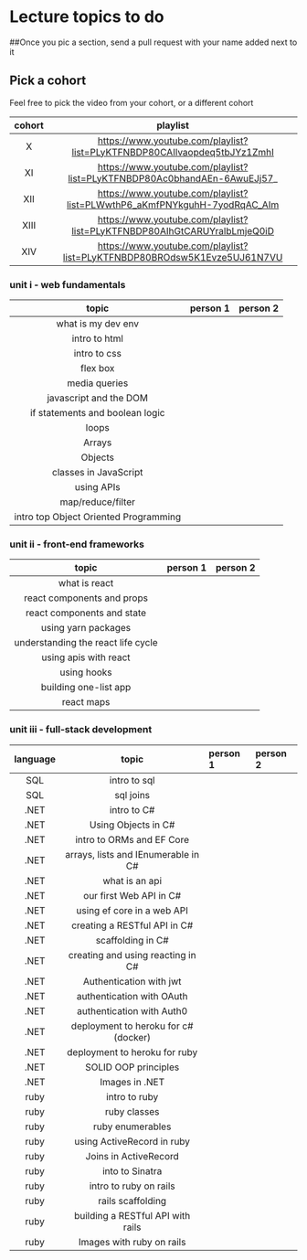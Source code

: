 # Lecture topics to do

##Once you pic a section, send a pull request with your name added next to it

## Pick a cohort

Feel free to pick the video from your cohort, or a different cohort

| cohort |                                 playlist                                 |
| :----: | :----------------------------------------------------------------------: |
|   X    | https://www.youtube.com/playlist?list=PLyKTFNBDP80CAIlvaopdeq5tbJYz1ZmhI |
|   XI   | https://www.youtube.com/playlist?list=PLyKTFNBDP80Ac0bhandAEn-6AwuEJj57_ |
|  XII   | https://www.youtube.com/playlist?list=PLWwthP6_aKmfPNYkguhH-7yodRqAC_AIm |
|  XIII  | https://www.youtube.com/playlist?list=PLyKTFNBDP80AIhGtCARUYralbLmjeQ0iD |
|  XIV   | https://www.youtube.com/playlist?list=PLyKTFNBDP80BROdsw5K1Evze5UJ61N7VU |

### unit i - web fundamentals

|                 topic                 | person 1 | person 2 |
| :-----------------------------------: | :------- | :------- |
|          what is my dev env           |          |          |
|             intro to html             |          |          |
|             intro to css              |          |          |
|               flex box                |          |          |
|             media queries             |          |          |
|        javascript and the DOM         |          |          |
|    if statements and boolean logic    |          |          |
|                 loops                 |          |          |
|                Arrays                 |          |          |
|                Objects                |          |          |
|         classes in JavaScript         |          |          |
|              using APIs               |          |          |
|           map/reduce/filter           |          |          |
| intro top Object Oriented Programming |          |          |

### unit ii - front-end frameworks

|               topic                | person 1 | person 2 |
| :--------------------------------: | :------- | :------- |
|           what is react            |          |          |
|     react components and props     |          |          |
|     react components and state     |          |          |
|        using yarn packages         |          |          |
| understanding the react life cycle |          |          |
|       using apis with react        |          |          |
|            using hooks             |          |          |
|       building one-list app        |          |          |
|             react maps             |          |          |

### unit iii - full-stack development

| language |                topic                 | person 1 | person 2 |
| :------: | :----------------------------------: | :------- | :------- |
|   SQL    |             intro to sql             |          |          |
|   SQL    |              sql joins               |          |          |
|   .NET   |             intro to C#              |          |          |
|   .NET   |         Using Objects in C#          |          |          |
|   .NET   |      intro to ORMs and EF Core       |          |          |
|   .NET   | arrays, lists and IEnumerable in C#  |          |          |
|   .NET   |            what is an api            |          |          |
|   .NET   |       our first Web API in C#        |          |          |
|   .NET   |      using ef core in a web API      |          |          |
|   .NET   |     creating a RESTful API in C#     |          |          |
|   .NET   |          scaffolding in C#           |          |          |
|   .NET   |  creating and using reacting in C#   |          |          |
|   .NET   |       Authentication with jwt        |          |          |
|   .NET   |      authentication with OAuth       |          |          |
|   .NET   |      authentication with Auth0       |          |          |
|   .NET   | deployment to heroku for c# (docker) |          |          |
|   .NET   |    deployment to heroku for ruby     |          |          |
|   .NET   |         SOLID OOP principles         |          |          |
|   .NET   |            Images in .NET            |          |          |
|   ruby   |            intro to ruby             |          |          |
|   ruby   |             ruby classes             |          |          |
|   ruby   |           ruby enumerables           |          |          |
|   ruby   |      using ActiveRecord in ruby      |          |          |
|   ruby   |        Joins in ActiveRecord         |          |          |
|   ruby   |           into to Sinatra            |          |          |
|   ruby   |        intro to ruby on rails        |          |          |
|   ruby   |          rails scaffolding           |          |          |
|   ruby   |  building a RESTful API with rails   |          |          |
|   ruby   |      Images with ruby on rails       |          |          |
